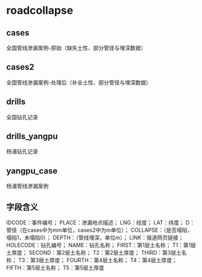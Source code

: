 # roadcollapse
## cases
全国管线渗漏案例-原始（缺失土性、部分管径与埋深数据）
## cases2
全国管线渗漏案例-处理后（补全土性、部分管径与埋深数据）
## drills
全国钻孔记录
## drills_yangpu
杨浦钻孔记录
## yangpu_case
杨浦管线渗漏案例
## 字段含义
IDCODE：事件编号；
PLACE：渗漏地点描述；
LNG：经度；
LAT：纬度；
D：管径（在cases中为mm单位，cases2中为m单位）；
COLLAPSE：（是否塌陷，塌陷1，未塌陷0）；
DEPTH：（管线埋深，单位m）；
LINK：报道网页链接；
HOLECODE：钻孔编号；
NAME：钻孔名称；
FIRST：第1层土名称；
T1：第1层土厚度；
SECOND：第2层土名称；
T2：第2层土厚度；
THIRD：第3层土名称；
T3：第3层土厚度；
FOURTH：第4层土名称；
T4：第4层土厚度；
FIFTH：第5层土名称；
T5：第5层土厚度
